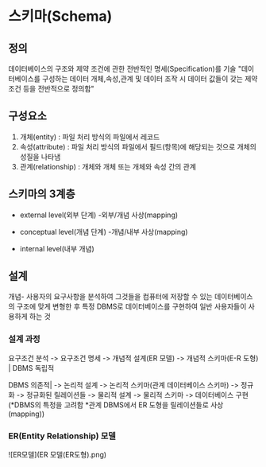 스키마(Schema)
== 

정의
--
데이터베이스의 구조와 제약 조건에 관한 전반적인 명세(Specification)를 기술
"데이터베이스를 구성하는 데이터 개체,속성,관계 및 데이터 조작 시 데이터 값들이 갖는 제약조건 등을 전반적으로 정의함"

## 구성요소
1. 개체(entity) : 파일 처리 방식의 파일에서 레코드
2. 속성(attribute) : 파일 처리 방식의 파일에서 필드(항목)에 해당되는 것으로 개체의 성질을 나타냄
3. 관계(relationship) : 개체와 개체 또는 개체와 속성 간의 관계


## 스키마의 3계층

- external level(외부 단계)
-외부/개념 사상(mapping)

- conceptual level(개념 단계)
-개념/내부 사상(mapping)

- internal level(내부 개념)

## 설계
개념- 사용자의 요구사항을 분석하여 그것들을 컴퓨터에 저장할 수 있는 데이터베이스의 구조에 맞게 변형한 후 
      특정 DBMS로 데이터베이스를 구현하여 일반 사용자들이 사용하게 하는 것

### 설계 과정
요구조건 분석 -> 요구조건 명세 -> 개념적 설계(ER 모델) -> 개념적 스키마(E-R 도형)    | DBMS 독립적

DBMS 의존적| -> 논리적 설계 -> 논리적 스키마(관계 데이터베이스 스키마) -> 정규화 -> 정규화된 릴레이션들 -> 물리적 설계 -> 물리적 스키마 -> 데이터베이스 구현
            (*DBMS의 특정을 고려함
            *관계 DBMS에서 ER 도형을 릴레이션들로 사상(mapping))

### ER(Entity Relationship) 모델
![ER모델](ER 모델(ER도형).png)